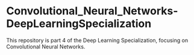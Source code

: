 # Convolutional_Neural_Networks-DeepLearningSpecialization

This repository is part 4 of the Deep Learning Specialization, focusing on Convolutional Neural Networks.
